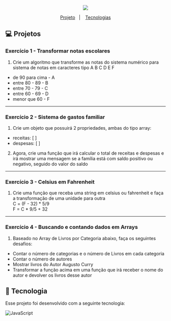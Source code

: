 <p align="center">
  <img src="https://github.com/scillapinheiro/nlw2_proffy/blob/main/logo.svg" style="max-width:100%">
  
<p align="center">
  <a href="#-projetos">Projeto</a>&nbsp;&nbsp;&nbsp;|&nbsp;&nbsp;&nbsp;
  <a href="#-tecnologias">Tecnologias</a>
</p>

## :computer: Projetos
### Exercício 1 - Transformar notas escolares
1. Crie um algoritmo que transforme as notas do sistema numérico para sistema de notas em caracteres tipo A B C D E F
- de 90 para cima - A
- entre 80 - 89   - B
- entre 70 - 79   - C
- entre 60 - 69   - D
- menor que 60    - F

___
### Exercício 2 - Sistema de gastos familiar
1. Crie um objeto que possuirá 2 propriedades, ambas do tipo array:
- receitas: [ ]
- despesas: [ ]
2. Agora, crie uma função que irá calcular o total de receitas e despesas e irá mostrar uma mensagem se a família está com saldo positivo ou negativo, seguido do valor do saldo
___
### Exercício 3 - Celsius em Fahrenheit
1. Crie uma função que receba uma string em celsius ou fahrenheit e faça a transformação de uma unidade para outra <br>
C = (F - 32) * 5/9 <br>
F = C * 9/5 + 32

___
### Exercício 4 - Buscando e contando dados em Arrays
1. Baseado no Array de Livros por Categoria abaixo, faça os seguintes desafios:
- Contar o número de categorias e o número de Livros em cada categoria
- Contar o número de autores
- Mostrar livros do Autor Augusto Curry
- Transformar a função acima em uma função que irá receber o nome do autor e devolver os livros desse autor


## :rocket: Tecnologia
Esse projeto foi desenvolvido com a seguinte tecnologia:

![JavaScript](https://img.shields.io/badge/-JavaScript-%23323330?style=for-the-badge&logo=javascript)
